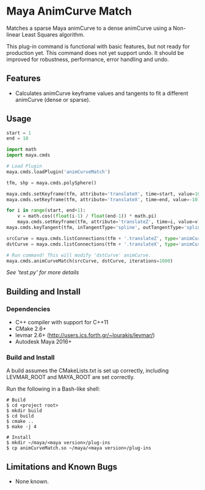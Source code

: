 # Maya AnimCurve Match

Matches a sparse Maya animCurve to a dense animCurve using a Non-linear Least Squares algorithm.

This plug-in command is functional with basic features, but not ready for production yet. This command does not yet support undo. It should be improved for robustness, performance, error handling and undo.

## Features

- Calculates animCurve keyframe values and tangents to fit a different animCurve (dense or sparse).

## Usage

```python
start = 1
end = 10

import math
import maya.cmds

# Load Plugin
maya.cmds.loadPlugin('animCurveMatch')

tfm, shp = maya.cmds.polySphere()

maya.cmds.setKeyframe(tfm, attribute='translateX', time=start, value=10)
maya.cmds.setKeyframe(tfm, attribute='translateX', time=end, value=-10)

for i in range(start, end+1):
    v = math.cos((float(i-1) / float(end-1)) * math.pi)
    maya.cmds.setKeyframe(tfm, attribute='translateZ', time=i, value=v)
maya.cmds.keyTangent(tfm, inTangentType='spline', outTangentType='spline', time=())

srcCurve = maya.cmds.listConnections(tfm + '.translateZ', type='animCurve')[0]
dstCurve = maya.cmds.listConnections(tfm + '.translateX', type='animCurve')[0]

# Run command! This will modify 'dstCurve' animCurve.
maya.cmds.animCurveMatch(srcCurve, dstCurve, iterations=1000)
```

_See 'test.py' for more details_

## Building and Install

### Dependencies

- C++ compiler with support for C++11
- CMake 2.6+
- levmar 2.6+ (http://users.ics.forth.gr/~lourakis/levmar/)
- Autodesk Maya 2016+

### Build and Install

A build assumes the CMakeLists.txt is set up correctly, including LEVMAR_ROOT and MAYA_ROOT are set correctly. 
  
Run the following in a Bash-like shell:
```commandline
# Build
$ cd <project root>
$ mkdir build
$ cd build
$ cmake ..
$ make -j 4

# Install
$ mkdir ~/maya/<maya version>/plug-ins
$ cp animCurveMatch.so ~/maya/<maya version>/plug-ins
```

## Limitations and Known Bugs 

- None known.